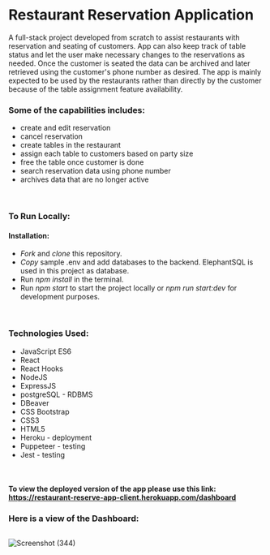 # Restaurant Reservation Application

A full-stack project developed from scratch to assist restaurants with reservation and seating of customers. App can also keep track of table status and let the user make necessary changes to the reservations as needed. Once the customer is seated the data can be archived and later retrieved using the customer's phone number as desired. The app is mainly expected to be used by the restaurants rather than directly by the customer because of the table assignment feature availability.

### Some of the capabilities includes: 
- create and edit reservation
- cancel reservation
- create tables in the restaurant
- assign each table to customers based on party size
- free the table once customer is done
- search reservation data using phone number
- archives data that are no longer active
<p>&nbsp</p>

### To Run Locally: 
#### Installation: 
- *Fork* and *clone* this repository.
- *Copy* sample .env and add databases to the backend. ElephantSQL is used in this project as database.
- Run *npm install* in the terminal.
- Run *npm start* to start the project locally or *npm run start:dev* for development purposes.
<p>&nbsp</p>

### Technologies Used:
- JavaScript ES6
- React
- React Hooks
- NodeJS
- ExpressJS
- postgreSQL - RDBMS
- DBeaver
- CSS Bootstrap
- CSS3
- HTML5
- Heroku - deployment
- Puppeteer - testing
- Jest - testing
<p>&nbsp</p>

#### To view the deployed version of the app please use this link: https://restaurant-reserve-app-client.herokuapp.com/dashboard

### Here is a view of the Dashboard:
##

![Screenshot (344)](https://user-images.githubusercontent.com/90489864/167934478-acc3f4a6-ad53-4323-9207-f50926ba8e0d.png)


